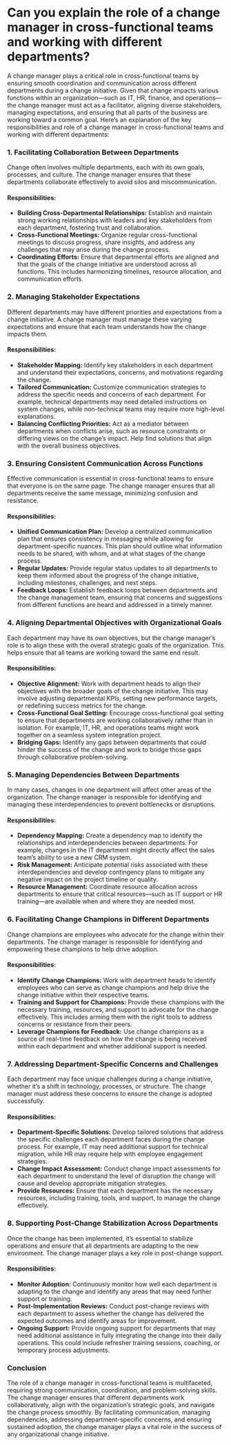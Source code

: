 # Can you explain the role of a change manager in cross-functional teams and working with different departments?

A change manager plays a critical role in cross-functional teams by ensuring smooth coordination and communication across different departments during a change initiative. Given that change impacts various functions within an organization—such as IT, HR, finance, and operations—the change manager must act as a facilitator, aligning diverse stakeholders, managing expectations, and ensuring that all parts of the business are working toward a common goal. Here’s an explanation of the key responsibilities and role of a change manager in cross-functional teams and working with different departments:

### 1. **Facilitating Collaboration Between Departments**
Change often involves multiple departments, each with its own goals, processes, and culture. The change manager ensures that these departments collaborate effectively to avoid silos and miscommunication.

#### Responsibilities:
- **Building Cross-Departmental Relationships:** Establish and maintain strong working relationships with leaders and key stakeholders from each department, fostering trust and collaboration.
- **Cross-Functional Meetings:** Organize regular cross-functional meetings to discuss progress, share insights, and address any challenges that may arise during the change process.
- **Coordinating Efforts:** Ensure that departmental efforts are aligned and that the goals of the change initiative are understood across all functions. This includes harmonizing timelines, resource allocation, and communication efforts.

### 2. **Managing Stakeholder Expectations**
Different departments may have different priorities and expectations from a change initiative. A change manager must manage these varying expectations and ensure that each team understands how the change impacts them.

#### Responsibilities:
- **Stakeholder Mapping:** Identify key stakeholders in each department and understand their expectations, concerns, and motivations regarding the change.
- **Tailored Communication:** Customize communication strategies to address the specific needs and concerns of each department. For example, technical departments may need detailed instructions on system changes, while non-technical teams may require more high-level explanations.
- **Balancing Conflicting Priorities:** Act as a mediator between departments when conflicts arise, such as resource constraints or differing views on the change’s impact. Help find solutions that align with the overall business objectives.

### 3. **Ensuring Consistent Communication Across Functions**
Effective communication is essential in cross-functional teams to ensure that everyone is on the same page. The change manager ensures that all departments receive the same message, minimizing confusion and resistance.

#### Responsibilities:
- **Unified Communication Plan:** Develop a centralized communication plan that ensures consistency in messaging while allowing for department-specific nuances. This plan should outline what information needs to be shared, with whom, and at what stages of the change process.
- **Regular Updates:** Provide regular status updates to all departments to keep them informed about the progress of the change initiative, including milestones, challenges, and next steps.
- **Feedback Loops:** Establish feedback loops between departments and the change management team, ensuring that concerns and suggestions from different functions are heard and addressed in a timely manner.

### 4. **Aligning Departmental Objectives with Organizational Goals**
Each department may have its own objectives, but the change manager’s role is to align these with the overall strategic goals of the organization. This helps ensure that all teams are working toward the same end result.

#### Responsibilities:
- **Objective Alignment:** Work with department heads to align their objectives with the broader goals of the change initiative. This may involve adjusting departmental KPIs, setting new performance targets, or redefining success metrics for the change.
- **Cross-Functional Goal Setting:** Encourage cross-functional goal setting to ensure that departments are working collaboratively rather than in isolation. For example, IT, HR, and operations teams might work together on a seamless system integration project.
- **Bridging Gaps:** Identify any gaps between departments that could hinder the success of the change and work to bridge those gaps through collaborative problem-solving.

### 5. **Managing Dependencies Between Departments**
In many cases, changes in one department will affect other areas of the organization. The change manager is responsible for identifying and managing these interdependencies to prevent bottlenecks or disruptions.

#### Responsibilities:
- **Dependency Mapping:** Create a dependency map to identify the relationships and interdependencies between departments. For example, changes in the IT department might directly affect the sales team’s ability to use a new CRM system.
- **Risk Management:** Anticipate potential risks associated with these interdependencies and develop contingency plans to mitigate any negative impact on the project timeline or quality.
- **Resource Management:** Coordinate resource allocation across departments to ensure that critical resources—such as IT support or HR training—are available when and where they are needed most.

### 6. **Facilitating Change Champions in Different Departments**
Change champions are employees who advocate for the change within their departments. The change manager is responsible for identifying and empowering these champions to help drive adoption.

#### Responsibilities:
- **Identify Change Champions:** Work with department heads to identify employees who can serve as change champions and help drive the change initiative within their respective teams.
- **Training and Support for Champions:** Provide these champions with the necessary training, resources, and support to advocate for the change effectively. This includes arming them with the right tools to address concerns or resistance from their peers.
- **Leverage Champions for Feedback:** Use change champions as a source of real-time feedback on how the change is being received within each department and whether additional support is needed.

### 7. **Addressing Department-Specific Concerns and Challenges**
Each department may face unique challenges during a change initiative, whether it’s a shift in technology, processes, or structure. The change manager must address these concerns to ensure the change is adopted successfully.

#### Responsibilities:
- **Department-Specific Solutions:** Develop tailored solutions that address the specific challenges each department faces during the change process. For example, IT may need additional support for technical migration, while HR may require help with employee engagement strategies.
- **Change Impact Assessment:** Conduct change impact assessments for each department to understand the level of disruption the change will cause and develop appropriate mitigation strategies.
- **Provide Resources:** Ensure that each department has the necessary resources, including training, tools, and support, to manage the change effectively.

### 8. **Supporting Post-Change Stabilization Across Departments**
Once the change has been implemented, it’s essential to stabilize operations and ensure that all departments are adapting to the new environment. The change manager plays a key role in post-change support.

#### Responsibilities:
- **Monitor Adoption:** Continuously monitor how well each department is adapting to the change and identify any areas that may need further support or training.
- **Post-Implementation Reviews:** Conduct post-change reviews with each department to assess whether the change has delivered the expected outcomes and identify areas for improvement.
- **Ongoing Support:** Provide ongoing support for departments that may need additional assistance in fully integrating the change into their daily operations. This could include refresher training sessions, coaching, or temporary process adjustments.

### Conclusion
The role of a change manager in cross-functional teams is multifaceted, requiring strong communication, coordination, and problem-solving skills. The change manager ensures that different departments work collaboratively, align with the organization’s strategic goals, and navigate the change process smoothly. By facilitating communication, managing dependencies, addressing department-specific concerns, and ensuring sustained adoption, the change manager plays a vital role in the success of any organizational change initiative.
